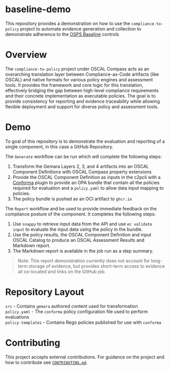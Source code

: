 # baseline-demo

This repository provides a demonstration on how to use the `compliance-to-policy` project to automate evidence generation and collection to
demonstrate adherence to the [OSPS Baseline](https://baseline.openssf.org/versions/2025-02-25) controls

# Overview
The `compliance-to-policy` project under OSCAL Compass acts as an overarching translation layer between Compliance-as-Code artifacts (like OSCAL) and native formats for various
policy engines and assessment tools. It provides the framework and core logic for this translation, effectively bridging the gap between high-level compliance
requirements and their concrete implementation as executable policies.
The goal is to provide consistency for reporting and evidence traceability while allowing flexible deployment and support for diverse policy and assessment tools.

# Demo

To goal of this repository is to demonstrate the evaluation and reporting of a single component, in this case a GitHub Repository.

The `Generate` workflow can be run which will complete the following steps:

1. Transform the Gemara Layers 2, 3, and 4 artifacts into an OSCAL Component Definitions with OSCAL Compass property extensions
2. Provide the OSCAL Component Definition as inputs in the c2pcli with a [Conforma](https://github.com/conforma) plugin to provide an OPA bundle that contain all the policies required for evaluation and a `policy.yaml` to allow
   data input mapping to policies.
3. The policy bundle is pushed as an OCI artifact to `ghcr.io`

The `Report` workflow and be used to provide immediate feedback on the compliance posture of the component. It completes the following steps:

1. Use `snappy` to retrieve input data from the API and use `ec validate input` to evaluate the input data using the policy in the bundle.
2. Use the policy results, the OSCAL Component Definition and input OSCAL Catalog to produce an OSCAL Assessment Results and Markdown report.
3. The Markdown report is available in the job run as a step summary.

> Note: This report demonstration currently does not account for long-term storage of evidence, but provides short-term access to evidence all co-located and links on the GitHub job.

# Repository Layout

`src` - Contains `gemara` authored content used for transformation  
`policy.yaml` - The `conforma` policy configuration file used to perform evaluations   
`policy-templates` - Contains Rego policies published for use with `conforma`

# Contributing

This project accepts external contributions. For guidance on the project and how to contribute see [`CONTRIBUTING.md`](./CONTRIBUTING.md).

